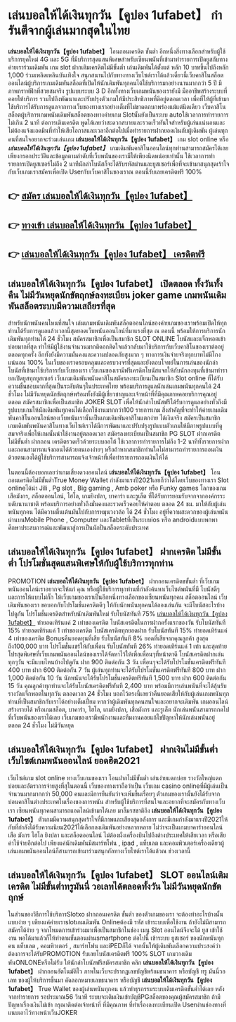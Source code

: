 # เล่นบอลให้ได้เงินทุกวัน【คูปอง 1ufabet】  กำรันตีจากผู้เล่นมากสุดในไทย 

**เล่นบอลให้ได้เงินทุกวัน【คูปอง 1ufabet】** โอนถอนเครดิต ขั้นต่ำ  อีกหนึ่งสิ่งทางเลือกสำหรับผู้ใช้บริการยุคใหม่ 4G และ 5G ที่มีบริการสุดแสนพิเศษสำหรับเซียนพนันที่เข้ามาทำรายการเปิดยูสกับทางค่ายเราร่วมเดิมพัน เกม slot  ฝากเติมเครดิตไม่มีขั้นต่ำ เล่นเดิมพันได้ตั้งแต่ หลัก 10 บาทขึ้นไปถึงหลัก 1,000 ร่วมเพลิดเพลินบันเทิงใจ สนุกสนานไปกับทางทางเว็บไซต์เราได้แล้วเดี๋ยวนี้เว็บคาสิโนสล็อตออนไลน์ผู้บริการเกมเดิมพันสล็อตที่เปิดให้นักเดิมพันทุกคนได้ใช้บริการมาอย่างนานมากกว่า 5 ปี มีภาพกราฟฟิกที่สวยสมจริง รูปแบบระบบ 3 D
อีกทั้งทางเว็บเกมพนันของเรายังมี มืออาชีพสร้างระบบที่คอยให้บริการ  รวมไปถึงพัฒนาและปรับปรุงตัวเกมให้มีประสิทธิภาพที่ดีอยู่ตลอดเวลา เพื่อที่ให้ผู้ที่เข้ามาใช้บริการได้รับการดูแลจากทางเว็บของทางเราอย่างเต็มที่ไม่ขาดตกบกพร่องแม้แต่นิดเดียว เว็บคาสิโนสล็อตผู้บริการเกมพนันเดิมพันสล็อตของทางค่ายเกม Slotนั้นยังเป็นระบบ autoใช้เวลาการทำรายการไม่เกิน 2 นาที ต่อการเติมเครดิต พูดได้เลยว่าสะดวกสบายและรวดเร็วทันใจสำหรับผู้เล่นแน่นอนและไม่ต้องแจ้งแอดมินที่ทำให้เสียโอกาสและเวลาอีกต่อไปเมื่อทำรายการฝากยอดเงินกับผู้เดิมพัน
ผู้เล่นทุกคนที่สนใจอยากจะร่วมเล่นเกม **เล่นบอลให้ได้เงินทุกวัน【คูปอง 1ufabet】** เกม slot online หรือ ***เล่นบอลให้ได้เงินทุกวัน【คูปอง 1ufabet】*** เกมเดิมพันคาสิโนออนไลน์ทุกท่านสามารถสมัครได้เลยเพียงกรอกประวัติและข้อมูลตามลำดับที่เว็บพนันของเรามีให้เพียงนิดหน่อยเท่านั้น ใช้เวลาการทำรายการเปิดยูสเซอร์ไม่ถึง 2 นาทีนักล่าโบนัสก็จะได้รับรหัสผ่านและยูสเซอร์เพื่อที่จะเข้ามาสนุกสุดเร้าใจกับเว็บเกมเราสมัครเพื่อเปิด Userกับเว็บคาสิโนของเราณ ตอนนี้รับเลยเครดิตฟรี 100%

## 👉 [สมัคร เล่นบอลให้ได้เงินทุกวัน【คูปอง 1ufabet】](https://archa888.com/)
## 👉 [ทางเข้า เล่นบอลให้ได้เงินทุกวัน【คูปอง 1ufabet】](https://archa888.com/)
## 👉 [เล่นบอลให้ได้เงินทุกวัน【คูปอง 1ufabet】 เครดิตฟรี](https://archa888.com/)

## เล่นบอลให้ได้เงินทุกวัน【คูปอง 1ufabet】 เปิดตลอด ทั้งวันทั้งคืน ไม่มีวันหยุดนักขัตฤกษ์ลงทะเบียน joker game เกมพนันเดิมพันสล็อตระบบมีความเสถียรที่สุด 

สำหรับนักพนันคนไหนที่สนใจ เล่นเกมพนันเดิมพันสล็อตออนไลน์ของค่ายเกมของเราพร้อมเปิดให้ทุกท่านได้รับการดูแลแล้วเวลานี้สุดยอดเว็บพนันออนไลน์ที่มาแรงที่สุด ณ ตอนนี้ พร้อมให้การบริการนักเดิมพันทุกท่านได้ 24 ชั่วโมง สมัครสมาชิกเพื่อเป็นสมาชิก SLOT ONLINE โบนัสและแจ็กพอตเข้าบ่อยมากที่สุด ทำให้มีผู้ใช้งานจำนวนมากติดอกติดใจแล้วกลับมาใช้บริการกับเว็บคาสิโนของเราต่ออยู่ตลอดทุกครั้ง อีกทั้งยังมีความมั่นคงและความปลอดภัยสูงมาก ๆ ทางการเงินจ่ายจริงทุกบาทไม่มีโกงแน่นอน 100% ในเว็บของเราครอบคลุมและครบวงจรที่สุดและยังตอบโจทย์ในการเล่นของนักล่าโบนัสที่เข้ามาใช้บริการกับเว็บของเรา
เว็บเกมของเรามีฟรีเครดิตโบนัสแจกให้กับนักลงทุนที่เข้ามาทำรายกเปิดยูสทุกยูสเซอร์ เว็บเกมเดิมพันพนันคาสิโนสมัครลงทะเบียนเป็นสมาชิก Slot online ที่ได้รับความชื่นชอบมากที่สุดเป็นระดับต้นๆในประเทศไทย พร้อมบริการดูแลนักเล่นเกมพนันทุกคนได้ 24 ชั่วโมง ไม่มีวันหยุดนักขัตฤกษ์พร้อมทั้งยังมีผู้เชี่ยวชาญและเจ้าหน้าที่ที่มีคุณภาพคอยบริการคุณอยู่ตลอด สมัครสมาชิกเพื่อเป็นสมาชิก JOKER SLOT เพื่อให้นักล่าโบนัสฟรีได้รับการดูแลอย่างทั่วถึงมีรูปแบบเกมให้นักเดิมพันทุกคนได้เลือกใช้งานมากกว่า100 รายการเกม
สิ่งสำคัญที่จะทำให้ค่ายเกมเดิมพันคาสิโนออนไลน์ของเว็บพนันเรานั้นเป็นเกมเดิมพันคาสิโนแตกง่าย ได้เงินจริง สมัครเป็นสมาชิก  เกมเดิมพันพนันคาสิโนทางเว็บไซต์เราได้มีการพัฒนาและปรับปรุงรูปแบบตัวเกมให้มีภาพรูปแบบที่ดูสมจจริงเพื่อให้เกมนั้นน่าใช้งานอยู่ตลอดเวลา สมัครลงทะเบียนเป็นสมาชิก  PG SLOT ฝากเครดิตไม่มีขั้นต่ำ ฝากถอน เครดิตรวดเร็วด้วยระบบออโต้ ใช้เวลาการทำรายการไม่ถึง 1-2 นาทีทั้งรายการฝากและถอนสามารถแจ้งถอนได้ด้วยตนเองง่ายๆ หรือถ้าหากสมาชิกท่านใดไม่สามารถทำรายการถอนเงินด้วยตนเองได้ผู้ใช้บริการสามารถแจ้งเจ้าหน้าที่เพื่อทำรายการถอนเงินให้ได้

ในตอนนี้ต้องบอกเลยว่าเกมเสี่ยงดวงออนไลน์ **เล่นบอลให้ได้เงินทุกวัน【คูปอง 1ufabet】** โอนถอนเครดิตไม่มีขั้นต่ำTrue Money Wallet กำลังมาแรงปี2021เลยก็ว่าได้โดยเว็บของทางเรา Slot onlineได้นำ  Jili , Pg slot , Big gaming , Amb poker หรือ Funky games โลกของเกมเสือมังกร, สล็อตออนไลน์, ไฮโล, เกมยิงปลา, บาคาร่า และรูเล็ต ที่ได้รับการยอมรับจากจากองค์กรระบดับนานาชาติ พร้อมบริการอย่างทั่วถึงมั่นคงและรวดเร็วคอยให้คำตอบ ตลอด 24 ชม. มาให้กับผู้เล่นพนันทุกคน ได้มีความตื่นเต้นมันไปกับการหมุนวงวล้อ ได้ 24 ชั่วโมง อยู่ที่ความสะดวกของผู้เล่นพนันผ่านบนMobile Phone , Computer และTabletที่เป็นระบบios หรือ androidแบบพกพา ศึกษาประสบการณ์และพัฒนาสู่การเป็นนักปั่นสล็อตระดับประเทศ

## เล่นบอลให้ได้เงินทุกวัน【คูปอง 1ufabet】 ฝากเครดิต ไม่มีขั้นต่ำ โปรโมชั่นสุดแสนพิเศษให้กับผู้ใช้บริการทุกท่าน

 PROMOTION  **เล่นบอลให้ได้เงินทุกวัน【คูปอง 1ufabet】** ฝากถอนเครดิตขขั้นต่ำ ที่เว็บเกมพนันออนไลน์เราอยากจะให้แก่  คุณ หรือผู้ใช้บริการทุกท่านที่กำลังค้นหาเว็บไซต์พนันที่มี โบนัสดีๆ และการให้แบบไม่กั๊ก ให้เว็บเกมของเราเป็นอีกหนึ่งทางเลือกของเซียนพนันทุกคน สล็อตออนไลน์ เว็บเดิมพันของเรา ขอบอกกับโปรโมชั่นเครดิตดีๆ ให้กับนักพนันทุกคนได้ลองเล่นกัน จะมีโบนัสอะไรบ้างไปดูกัน
โปรโมชั่นเครดิตสำหรับนักเดิมพันใหม่ รับโบนัสทันที 75% [เล่นบอลให้ได้เงินทุกวัน【คูปอง 1ufabet】](https://archa888.com/) ทำยอดเทิร์นแค่ 2 เท่าของเครดิต
โบนัสเครดิตในการฝากครั้งแรกของวัน รับโบนัสทันที 15% ทำยอดเทิร์นแค่ 1 เท่าของเครดิต
โบนัสเครดิตทุกยอดฝาก รับโบนัสทันที 15% ทำยอดเทิร์นแค่ 4 เท่าของเครดิต
Bonusคืนยอดทุนที่เสีย รับโบนัสทันที 8% ยอดที่เสียจากคุณลูกค้า สูงสุดถึง100,000 บาท
โปรโมชั่นแชร์ให้กับเพื่อน รับโบนัสทันที 26% ทำยอดเทิร์นแค่ 1 เท่า
และสุดท้ายโปรสุดพิเศษที่เว็บเกมพนันออนไลน์ของเราได้จัดหาไว้ให้เพื่อเพื่อนๆที่หน้าตาดี โบนัสเครดิตฝากเล่นทุกๆวัน จะมีแบบไหนบ้างไปดูกัน
ฝาก 900 ติดต่อกัน 3 วัน เพื่อนๆจะได้รับโปรโมชั่นเครดิตฟรีทันที 400 บาท
ฝาก 600 ติดต่อกัน 7 วัน ผู้เล่นทุกท่านจะได้รับโปรโมชั่นเครดิตฟรีทันที 800 บาท
ฝาก 1,000 ติดต่อกัน 10 วัน นักพนันจะได้รับโปรโมชั่นเครดิตฟรีทันที 1,500 บาท
ฝาก 600 ติดต่อกัน 15 วัน คุณลูกค้าทุกท่านจะได้รับโบนัสเครดิตฟรีทันที 2,400 บาท
พร้อมมีการเล่นพนันที่จะได้ลุ้นรับรางวัลแจ็กพอตในทุกวัน ตลอดเวลา 24 ชั่วโมง บอกไว้ตรงนี้เลยว่าคืนยอดเสียให้กับผู้เล่นเกมพนันทุกท่านที่เป็นสมาชิกกับเราได้อย่างเต็มเปี่ยม หากว่าผู้เดิมพันทุกคนสนใจและอยากจะเดิมพัน เกมออนไลน์สร้างรายได้ หรือเกมสล็อต, บาคาร่า, ไฮโล, เกมยิงปลา, เสือมังกร และรูเล็ต นักเล่นพนันสามารถกดไปที่เว็บพนันของเราได้เลย เว็บเกมของเรามีพนักงานและทีมงานคอยแก้ไขปัญหาให้นักเล่นพนันอยู่ ตลอด 24 ชั่วโมง ไม่มีวันหยุด

## เล่นบอลให้ได้เงินทุกวัน【คูปอง 1ufabet】 ฝากเงินไม่มีขั้นต่ำ  เว็บไซต์เกมพนันออนไลน์ ยอดฮิต2021

เว็บไซต์เกม slot online ทางเว็บเกมของเรา โอนฝากไม่มีขั้นต่ำ เล่นง่ายแตกบ่อย รางวัลใหญ่แตกบ่อยและอัตราการจ่ายสูงที่สุในตอนนี้ เว็บของทางเราถือว่าเป็น เว็บเกม casino onlineที่มีผู้เล่นเป็นจำนวนมากมากกว่า 50,000 คนและมีการยืนยันว่าจะเพิ่มขึ้นเรื่อยๆ ตัวเกมของเรานั้นยังได้รับจากบ่อนคาสิโนต่างประเทศในเรื่องของการพนัน สำหรับผู้ใช้บริการที่สนใจและอยากที่จะสมัครกับทางเว็บเรา เซียนพนันทุกคนสามารถแอดไลน์เข้ามาได้เลย
	มาลิ้มรสชาติถึง **เล่นบอลให้ได้เงินทุกวัน【คูปอง 1ufabet】** ตัวเกมมีความสนุกสุดเร้าใจที่มีภาพและเสียงสุดอลังการ และมีเกมกำลังมาแรงปี2021ให้กับที่กำลังได้รับความนิยม2021ได้เลือกลงเดิมพันอย่างหลากหลาย  ไม่ว่าจะเป็นเกมบาคาร่าออนไลน์ เสือ มังกร ไฮโล ยิงปลา และสล็อตออนไลน์ ไม่ต้องนั่งเครื่องบินไปถึงต่างประเทศให้เสียเวลา หรือเสียค่าใช้จ่ายอีกต่อไป เพียงแค่นักเดิมพันมีสมาร์ทโฟน , ipad , แท็บเลต และคอมพิวเตอร์เครื่องเดียวผู้เล่นเกมพนันออนไลน์ก็สามารถเข้ามาร่วมสนุกกัลทางเว็บไซต์เราได้แล้วณ ช่วงเวลานี้

## เล่นบอลให้ได้เงินทุกวัน【คูปอง 1ufabet】 SLOT ออนไลน์เติมเครดิต ไม่มีขั้นต่ำทรูมันนี่ วอเลทได้ตลอดทั้งวัน ไม่มีวันหยุดนักขัตฤกษ์

ในส่วนของวิธีการใช้บริการSlotxo ฝากถอนเครดิต ขั้นต่ำ ของตัวเกมของเรา จะต้องทำอะไรบ้างนั้น แบบง่าย ๆ เพียงแค่ค่ายเราslotเกมเดิมพัน Onlineต้องมี รหัส เข้าระบบเพื่อใช้งาน ถ้ายังไม่มีสามารถสมัครได้ง่าย ๆ จากโหมดการเข้าร่วมมาเพื่อเป็นสมาชิกในช่อง เมนู Slot ออนไลน์จึงจะได้ ยูส เข้าใช้งาน พอได้มาแล้วก็ให้ทำตามขั้นตอนผ่านsmartphone ต่อไปนี้
เข้าระบบ ยูสเซอร์  ของนักพนันทุกคน แท็บเลต , คอมพิวเตอร์ , สมาร์ทโฟน และiPEDก็ได้
จากนั้นให้ผู้เดิมพันเลือกความประสงค์ว่า ต้องการจะได้รับPROMOTION รับเลยโบนัสเครดิตฟรี 100% SLOT เกมวางเดิมพันONLONEหรือไม่รับ
ให้นักล่าโบนัสฟรีสมัครสมาชิก คลิก **เล่นบอลให้ได้เงินทุกวัน【คูปอง 1ufabet】** ฝากถอนอัตโนมัติไว ภาพในเว็บจะปรากฏเลขบัญชีพร้อมธนาคาร หรือบัญชี ทรู มันนี่วอเลท ของผู้ให้บริการขึ้นมา
คัดลอกหมายเลขธนาคาร หรือบัญชี **เล่นบอลให้ได้เงินทุกวัน【คูปอง 1ufabet】** True Wallet ของผู้เล่นพนันทุกคน แล้วทำธุรกรรมระบบเติมเครดิตขั้นต่ำได้เลย
หลังจากทำรายการ รอประมาณ56 วินาที ระบบจะเติมเงินเข้าบัญชีPGสล็อตของคุณผู้สมัครสมาชิก
ถ้ามีปัญหาเรื่องเงินไม่เข้า กรุณาติดต่อเจ้าหน้าที่ ที่มีคุณภาพ ที่ทำเรื่องลงทะเบียนเปิด Userผ่านช่องทางที่แนบเอาไว้ทางหน้าเว็บJOKER


